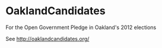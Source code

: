 OaklandCandidates
=================

For the Open Government Pledge in Oakland's 2012 elections

See http://oaklandcandidates.org/
